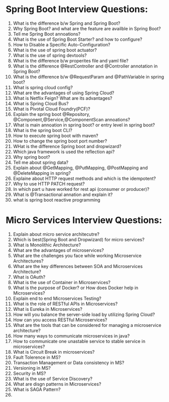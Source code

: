 # Spring Boot Interview Questions:

1. What is the difference b/w Spring and Spring Boot?
2. Why Spring Boot? and what are the feature are availble in Spring Boot?
3. Tell me Spring Boot annoations?
4. What is the use of Spring Boot Starter? and how to configure?
5. How to Disable a Specific Auto-Configuration?
6. What is the use of spring boot actuator?
7. What is the use of spring devtools?
8. What is the difference b/w properites file and yaml file?
9. What is the difference @RestController and @Controller annotation in Spring Boot?
10. What is the difference b/w @RequestParam and @PathVariable in spring boot?
11. What is spring cloud config?
12. What are the advantages of using Spring Cloud?
13. What is Netflix Feign? What are its advantages?
14. What is Spring Cloud Bus? 
15. What is Pivotal Cloud Foundry(PCF)?
16. Explain the spring boot @Repository, @Component,@Service,@ComponentScan annoations?
17. What is main annoation in spring boot? or entry level in spring boot?
18. What is the spring boot CLI?
19. How to execute spring boot with maven?
20. How to change the spring boot port number?
21. WHat is the difference Spring boot and dropwizard?
22. Which java framework is used the reflection api?
23. Why spring boot?
24. Tell me about spring data?
25. Explain about @GetMapping, @PutMapping, @PostMapping and @DeleteMapping in spring?
26. Explaine about HTTP request methods and which is the idempotent?
27. Why to use HTTP PATCH request?
28. In which part u have worked for rest api (consumer or producer)?
29. What is @Transactional annation and explain it?
30. what is spring boot reactive programming

# Micro Services Interview Questions:
1. Explain about micro service architecutre?
2. Which is best(Spring Boot and Dropwizard) for micro services?
3. What is Monolithic Architecture?
4. What are the advantages of microservices?
5. What are the challenges you face while working Microservice Architectures?
6. What are the key differences between SOA and Microservices Architecture?
7. What is OAuth?
8. What is the use of Container in Microservices?
9. What is the purpose of Docker? or How does Docker help in Microservices?
10. Explain end to end Microservices Testing?
11. What is the role of RESTful APIs in Microservices?
12. What is Eureka in Microservices?
13. How will you balance the server-side load by utilizing Spring Cloud?
14. How can you access RESTful Microservices?
15. What are the tools that can be considered for managing a microservice architecture?
16. How many ways to communicate microservices in java?
17. How to communicate one unastable service to stable service in microservices?
18. What is Circuit Break in microservices?
19. Fault Tolerence in MS?
20. Transaction Management or Data consistency in MS?
21. Versioning in MS?
22. Security in MS?
23. What is the use of Service Discovery?
24. What are disgn patterns in Microservices?
25. What is SAGA Pattern?
26. 



